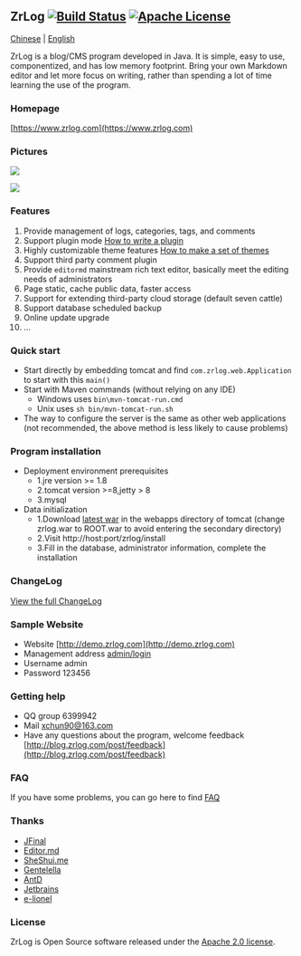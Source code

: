 ## ZrLog [![Build Status](https://travis-ci.org/94fzb/zrlog.svg?branch=master)](https://travis-ci.org/94fzb/zrlog) [![Apache License](http://img.shields.io/badge/license-apache2-orange.svg?style=flat)](http://www.apache.org/licenses/LICENSE-2.0)

[Chinese](README.md) | [English](README.en-us.md)

ZrLog is a blog/CMS program developed in Java. It is simple, easy to use, componentized, and has low memory footprint. Bring your own Markdown editor and let more focus on writing, rather than spending a lot of time learning the use of the program.

### Homepage

[https://www.zrlog.com](https://www.zrlog.com)

### Pictures

![](https://www.zrlog.com/assets/screenprint/post-detail.png)

![](https://www.zrlog.com/assets/screenprint/article-edit.png)

### Features

1. Provide management of logs, categories, tags, and comments
2. Support plugin mode [How to write a plugin](https://blog.zrlog.com/post/zrlog-plugin-dev)
3. Highly customizable theme features [How to make a set of themes](https://blog.zrlog.com/post/make-theme-for-zrlog)
4. Support third party comment plugin
5. Provide `editormd` mainstream rich text editor, basically meet the editing needs of administrators
6. Page static, cache public data, faster access
7. Support for extending third-party cloud storage (default seven cattle)
8. Support database scheduled backup
9. Online update upgrade<br/>
10. ...

### Quick start

- Start directly by embedding tomcat and find `com.zrlog.web.Application` to start with this `main()`
- Start with Maven commands (without relying on any IDE)
    - Windows uses `bin\mvn-tomcat-run.cmd`
    - Unix uses `sh bin/mvn-tomcat-run.sh`
- The way to configure the server is the same as other web applications (not recommended, the above method is less likely to cause problems)

### Program installation

- Deployment environment prerequisites
    - 1.jre version >= 1.8
    - 2.tomcat version >=8,jetty > 8
    - 3.mysql
- Data initialization
    - 1.Download [latest war](https://dl.zrlog.com/release/zrlog.war) in the webapps directory of tomcat (change zrlog.war to ROOT.war to avoid entering the secondary directory)    
    - 2.Visit http://host:port/zrlog/install
    - 3.Fill in the database, administrator information, complete the installation

### ChangeLog

[View the full ChangeLog](https://www.zrlog.com/changelog/index.html?ref=md)

### Sample Website

* Website [http://demo.zrlog.com](http://demo.zrlog.com)
* Management address [admin/login](http://demo.zrlog.com/admin/login)
* Username admin
* Password 123456


### Getting help

* QQ group 6399942
* Mail xchun90@163.com
* Have any questions about the program, welcome feedback [http://blog.zrlog.com/post/feedback](http://blog.zrlog.com/post/feedback)

### FAQ

If you have some problems, you can go here to find [FAQ](https://blog.zrlog.com/post/faq-collect)

### Thanks

* [JFinal](https://jfinal.com)
* [Editor.md](https://pandao.github.io/editor.md/)
* [SheShui.me](http://sheshui.me)
* [Gentelella](https://github.com/puikinsh/gentelella)
* [AntD](https://ant.design)
* [Jetbrains](https://www.jetbrains.com/)
* [e-lionel](http://www.e-lionel.com)

### License

ZrLog is Open Source software released under the [Apache 2.0 license](https://www.apache.org/licenses/LICENSE-2.0.html).